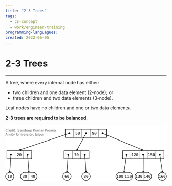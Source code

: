 ```yaml
---
title: "2-3 Trees" 
tags:
  - cs-concept
  - work/engineer-training
programming-languagues:
created: 2022-06-05
---
```

# 2-3 Trees
---
A tree, where every internal node has either:
- two children and one data element (2-node); or
- three children and two data elements (3-node).

Leaf nodes have no children and one or two data elements.

**2-3 trees are required to be balanced**.

![2-3-tree](notes/images/2-3-tree.png)
